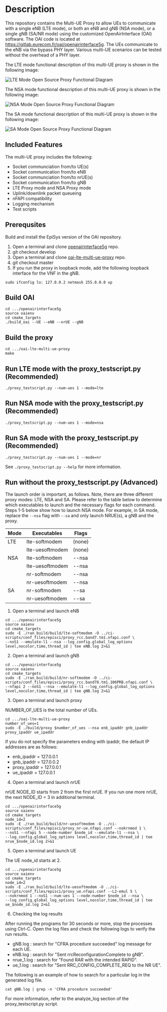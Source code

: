 # Description #

This repository contains the Multi-UE Proxy to allow UEs to communicate with a
single eNB (LTE mode), or both an eNB and gNB (NSA mode), or a single gNB
(SA/NR mode) using the customized OpenAirInterface (OAI) software. The OAI
code is located at https://gitlab.eurecom.fr/oai/openairinterface5g. The UEs
communicate to the eNB via the bypass PHY layer. Various multi-UE scenarios
can be tested without the overhead of a PHY layer.

The LTE mode functional description of this multi-UE proxy is shown in the
following image:

![LTE Mode Open Source Proxy Functional Diagram](functional_diagram.png)

The NSA mode functional description of this multi-UE proxy is shown in the following image:

![NSA Mode Open Source Proxy Functional Diagram](functional_diagram_nsa_mode.png)

The SA mode functional description of this multi-UE proxy is shown in the following image:

![SA Mode Open Source Proxy Functional Diagram](SA_Mode_Open_Source_Proxy_Functional_Diagram.png)

## Included Features ##

The multi-UE proxy includes the following:

- Socket communciation from/to UE(s)
- Socket communication from/to eNB
- Socket communciation from/to nrUE(s)
- Socket communication from/to gNB
- LTE Proxy mode and NSA Proxy mode
- Uplink/downlink packet queueing
- nFAPI compatibility
- Logging mechanism
- Test scripts

## Prerequsites ##

Build and install the EpiSys version of the OAI repository.

1. Open a terminal and clone [openairinterface5g](https://gitlab.eurecom.fr/oai/openairinterface5g.git) repo.
2. git checkout develop
3. Open a terminal and clone [oai-lte-multi-ue-proxy](https://github.com/EpiSci/oai-lte-multi-ue-proxy.git) repo.
4. git checkout master
5. If you run the proxy in loopback mode, add the following loopback interface for the VNF in the gNB.

```shell
sudo ifconfig lo: 127.0.0.2 netmask 255.0.0.0 up
```

## Build OAI ##

```shell
cd .../openairinterface5g
source oaienv
cd cmake_targets
./build_oai --UE --eNB --nrUE --gNB
```

## Build the proxy ##

```shell
cd .../oai-lte-multi-ue-proxy
make
```

## Run LTE mode with the proxy_testscript.py (Recommended) ##

```shell
./proxy_testscript.py --num-ues 1 --mode=lte
```

## Run NSA mode with the proxy_testscript.py (Recommended) ##

```shell
./proxy_testscript.py --num-ues 1 --mode=nsa
```

## Run SA mode with the proxy_testscript.py (Recommended) ##

```shell
./proxy_testscript.py --num-ues 1 --mode=nr
```

See `./proxy_testscript.py --help` for more information.


## Run without the proxy_testscript.py (Advanced) ##

The launch order is important, as follows.  Note, there are three different
proxy modes: LTE, NSA and SA.  Please refer to the table below to determine
which executables to launch and the necessary flags for each command.  Steps
1-5 below show how to launch NSA mode.  For example, in SA mode, replace the
`--nsa` flag with `--sa` and only launch NRUE(s), a gNB and the proxy.

| Mode | Executables     | Flags  |
|------|-----------------|--------|
| LTE  | lte-softmodem   | (none) |
|      | lte-uesoftmodem | (none) |
| NSA  | lte-softmodem   | --nsa  |
|      | lte-uesoftmodem | --nsa  |
|      | nr-softmodem    | --nsa  |
|      | nr-uesoftmodem  | --nsa  |
| SA   | nr-softmodem    | --sa   |
|      | nr-uesoftmodem  | --sa   |

1. Open a terminal and launch eNB

```shell
cd .../openairinterface5g
source oaienv
cd cmake_targets
sudo -E ./ran_build/build/lte-softmodem -O ../ci-scripts/conf_files/episci/proxy_rcc.band7.tm1.nfapi.conf \
--noS1 --emulate-l1 --nsa --log_config.global_log_options level,nocolor,time,thread_id | tee eNB.log 2>&1
```

2. Open a terminal and launch gNB

```shell
cd .../openairinterface5g
source oaienv
cd cmake_targets
sudo -E ./ran_build/build/nr-softmodem -O ../ci-scripts/conf_files/episci/proxy_rcc.band78.tm1.106PRB.nfapi.conf \
--nfapi 2 --noS1 --nsa --emulate-l1 --log_config.global_log_options level,nocolor,time,thread_id | tee gNB.log 2>&1
```

3. Open a terminal and launch proxy

NUMBER_OF_UES is the total number of UEs.

```shell
cd .../oai-lte-multi-ue-proxy
number_of_ues=1
sudo -E ./build/proxy $number_of_ues --nsa enb_ipaddr gnb_ipaddr proxy_ipaddr ue_ipaddr
```

If you do not specify the parameters ending with ipaddr, the default IP addresses are as follows:

- enb_ipaddr = 127.0.0.1
- gnb_ipaddr = 127.0.0.2
- proxy_ipaddr = 127.0.0.1
- ue_ipaddr = 127.0.0.1

4. Open a terminal and launch nrUE

nrUE NODE_ID starts from 2 from the first nrUE. If you run one more nrUE, the
next NODE_ID = 3 in additional terminal.

```shell
cd .../openairinterface5g
source oaienv
cd cmake_targets
node_id=2
sudo -E ./ran_build/build/nr-uesoftmodem -O ../ci-scripts/conf_files/episci/proxy_nr-ue.nfapi.conf --nokrnmod 1 \
--noS1 --nfapi 5 --node-number $node_id --emulate-l1 --nsa \
--log_config.global_log_options level,nocolor,time,thread_id | tee nrue_$node_id.log 2>&1
```

5. Open a terminal and launch UE

The UE node_id starts at 2.

```shell
cd .../openairinterface5g
source oaienv
cd cmake_targets
node_id=2
sudo -E ./ran_build/build/lte-uesoftmodem -O ../ci-scripts/conf_files/episci/proxy_ue.nfapi.conf --L2-emul 5 \
--nokrnmod 1 --noS1 --num-ues 1 --node-number $node_id --nsa \
--log_config.global_log_options level,nocolor,time,thread_id | tee ue_$node_id.log 2>&1

```

6. Checking the log results

After running the programs for 30 seconds or more, stop the processes using
Ctrl-C.  Open the log files and check the following logs to verify the run
results.

- gNB.log : search for "CFRA procedure succeeded" log message for each UE.
- eNB.log : search for "Sent rrcReconfigurationComplete to gNB".
- nrue_1.log : search for "Found RAR with the intended RAPID".
- ue_1.log : search for "Sent RRC_CONFIG_COMPLETE_REQ to the NR UE".

The following is an example of how to search for a particular log in the generated log file.

```shell
cat gNB.log | grep -n 'CFRA procedure succeeded'
```

For more information, refer to the analyze_log section of the proxy_testscript.py script.
